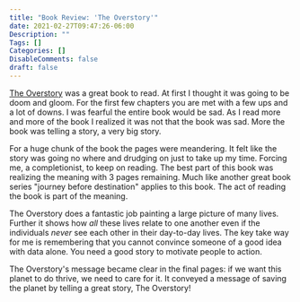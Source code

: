 ```yaml
---
title: "Book Review: 'The Overstory'"
date: 2021-02-27T09:47:26-06:00
Description: ""
Tags: []
Categories: []
DisableComments: false
draft: false
---
```


[The Overstory](https://www.rainydaybooks.com/book/9780393356687) was a great book to read. At first I thought it was going to be doom and gloom.
For the first few chapters you are met with a few ups and a lot of downs. I was fearful the entire book would be sad. As I read more and
more of the book I realized it was not that the book was sad. More the book was telling a story, a very big story. 

For a huge chunk of the book the pages were meandering. It felt like the story was going no where and drudging on just to take up my time.
Forcing me, a completionist, to keep on reading. The best part of this book was realizing the meaning with 3 pages remaining. Much like another great
book series "journey before destination" applies to this book. The act of reading the book is part of the meaning.

The Overstory does a fantastic job painting a large picture of many lives. Further it shows how _all_ these lives relate to one another even if
the individuals _never_ see each other in their day-to-day lives. The key take way for me is remembering that you cannot convince someone of
a good idea with data alone. You need a good story to motivate people to action. 

The Overstory's message became clear in the final pages: if we want this planet to do thrive, we need to care for it. It conveyed a message of
saving the planet by telling a great story, The Overstory!
